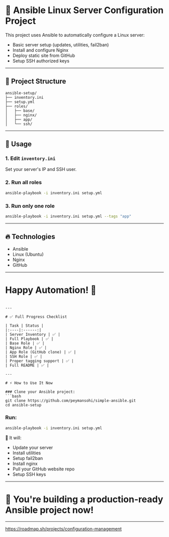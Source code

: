 # 🚀 Ansible Linux Server Configuration Project

This project uses Ansible to automatically configure a Linux server:

- Basic server setup (updates, utilities, fail2ban)
- Install and configure Nginx
- Deploy static site from GitHub
- Setup SSH authorized keys

---

## 📂 Project Structure

```
ansible-setup/
├── inventory.ini
├── setup.yml
├── roles/
│   ├── base/
│   ├── nginx/
│   ├── app/
│   └── ssh/
```

---

## 🚀 Usage

### 1. Edit `inventory.ini`

Set your server's IP and SSH user.

### 2. Run all roles

```bash
ansible-playbook -i inventory.ini setup.yml
```

### 3. Run only one role

```bash
ansible-playbook -i inventory.ini setup.yml --tags "app"
```

---

## 🔥 Technologies

- Ansible
- Linux (Ubuntu)
- Nginx
- GitHub

---

# Happy Automation! 🤖
```

---

# ✅ Full Progress Checklist

| Task | Status |
|:----|:------:|
| Server Inventory | ✅ |
| Full Playbook | ✅ |
| Base Role | ✅ |
| Nginx Role | ✅ |
| App Role (GitHub clone) | ✅ |
| SSH Role | ✅ |
| Proper tagging support | ✅ |
| Full README | ✅ |

---

# ⚡ How to Use It Now

### Clone your Ansible project:
```bash
git clone https://github.com/peymansohi/simple-ansible.git
cd ansible-setup
```

### Run:

```bash
ansible-playbook -i inventory.ini setup.yml
```

🎯 It will:
- Update your server
- Install utilities
- Setup fail2ban
- Install nginx
- Pull your GitHub website repo
- Setup SSH keys

---

# 🌟 You're building a **production-ready** Ansible project now!

---
https://roadmap.sh/projects/configuration-management
